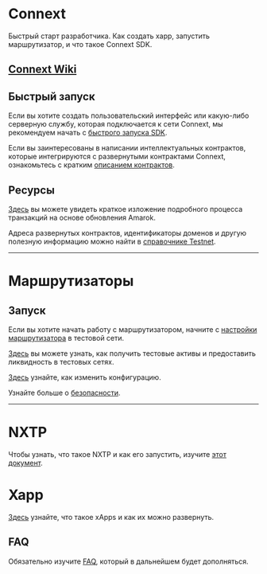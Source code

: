 # Connext
Быстрый старт разработчика. Как создать xapp, запустить маршрутизатор, и что такое Connext SDK.


## [Connext Wiki](https://github.com/savageface21/connext/wiki)

## Быстрый запуск

Если вы хотите создать пользовательский интерфейс или какую-либо серверную службу, которая подключается к сети Connext, мы рекомендуем начать с [быстрого запуска SDK](https://github.com/savageface21/connext/wiki/Запуск-SDK).

Если вы заинтересованы в написании интеллектуальных контрактов, которые интегрируются с развернутыми контрактами Connext, ознакомьтесь с кратким [описанием контрактов](https://github.com/savageface21/connext/wiki/Контракты).

## Ресурсы

[Здесь](https://github.com/savageface21/connext/wiki/Поток-транзакций) вы можете увидеть краткое изложение подробного процесса транзакций на основе обновления Amarok.

Адреса развернутых контрактов, идентификаторы доменов и другую полезную информацию можно найти в [справочнике Testnet](https://github.com/savageface21/connext/wiki/Справочник-Testnet).



***

# Маршрутизаторы

## Запуск

Если вы хотите начать работу с маршрутизатором, начните с [настройки маршрутизатора](https://github.com/savageface21/connext/wiki/Настройка-маршрутизатора) в тестовой сети.

[Здесь](https://github.com/savageface21/connext/wiki/Тестовые-токены) вы можете узнать, как получить тестовые активы и предоставить ликвидность в тестовых сетях.

[Здесь](https://github.com/savageface21/connext/wiki/Конфигурация) узнайте, как изменить конфигурацию.

Узнайте больше о [безопасности](https://github.com/savageface21/connext/wiki/Безопасность).

***

# NXTP

Чтобы узнать, что такое NXTP и как его запустить, изучите [этот документ](https://github.com/savageface21/connext/wiki/NXTP).

# Xapp

[Здесь](https://github.com/savageface21/connext/wiki/Xapp) узнайте, что такое xApps и как их можно развернуть.

## FAQ

Обязательно изучите [FAQ](https://github.com/savageface21/connext/wiki/FAQ), который в дальнейшем будет дополняться. 

